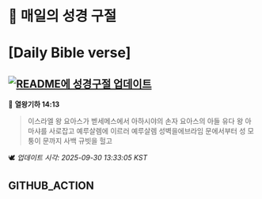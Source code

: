 # 🙏 매일의 성경 구절
# [Daily Bible verse]
## [![README에 성경구절 업데이트](https://github.com/DONGSUKA/first_test/actions/workflows/update-readme-bible.yml/badge.svg)](https://github.com/DONGSUKA/first_test/actions/workflows/update-readme-bible.yml)
<!-- START_BIBLE_VERSE -->
📖 **열왕기하 14:13**
> 이스라엘 왕 요아스가 벧세메스에서 아하시야의 손자 요아스의 아들 유다 왕 아마샤를 사로잡고 예루살렘에 이르러 예루살렘 성벽을에브라임 문에서부터 성 모퉁이 문까지 사백 규빗을 헐고

🕊️ _업데이트 시각: 2025-09-30 13:33:05 KST_
  <!-- END_BIBLE_VERSE -->
## GITHUB_ACTION
